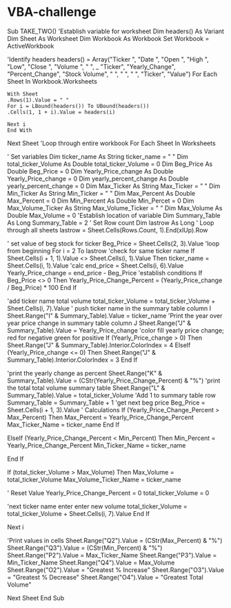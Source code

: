 # VBA-challenge
Sub TAKE_TWO()
'Establish variable for worksheet
Dim headers() As Variant
Dim Sheet As Worksheet
Dim Workbook As Workbook
Set Workbook = ActiveWorkbook

'Identify headers
headers() = Array("Ticker ", "Date ", "Open ", "High ", "Low", "Close ", "Volume ", " ", _
    "Ticker", "Yearly_Change", "Percent_Change", "Stock Volume", " ", " ", " ", "Ticker", "Value")
For Each Sheet In Workbook.Worksheets

    With Sheet
    .Rows(1).Value = " "
    For i = LBound(headers()) To UBound(headers())
    .Cells(1, 1 + i).Value = headers(i)
    
    Next i
    End With
   Next Sheet
   'Loop through entire workbook
For Each Sheet In Worksheets

' Set variables
Dim ticker_name As String
ticker_name = " "
Dim total_ticker_Volume As Double
total_ticker_Volume = 0
Dim Beg_Price As Double
Beg_Price = 0
Dim Yearly_Price_change As Double
Yearly_Price_change = 0
Dim yearly_percent_change As Double
yearly_percent_change = 0
Dim Max_Ticker As String
Max_Ticker = " "
Dim Min_Ticker As String
Min_Ticker = " "
Dim Max_Percent As Double
Max_Percent = 0
Dim Min_Percent As Double
Min_Percet = 0
Dim Max_Volume_Ticker As String
Max_Volume_Ticker = " "
Dim Max_Volume As Double
Max_Volume = 0
'Establish location of variable
Dim Summary_Table As Long
Summary_Table = 2
' Set Row count
Dim lastrow As Long
' Loop through all sheets
lastrow = Sheet.Cells(Rows.Count, 1).End(xlUp).Row


' set value of  beg stock for ticker
Beg_Price = Sheet.Cells(2, 3).Value
'loop from beginning
For i = 2 To lastrow
'check for same ticker name
If Sheet.Cells(i + 1, 1).Value <> Sheet.Cells(i, 1).Value Then
ticker_name = Sheet.Cells(i, 1).Value
'calc
end_price = Sheet.Cells(i, 6).Value
Yearly_Price_change = end_price - Beg_Price
'establish conditions
If Beg_Price <> 0 Then
Yearly_Price_Change_Percent = (Yearly_Price_change / Beg_Price) * 100
End If

'add ticker name total volume
total_ticker_Volume = total_ticker_Volume + Sheet.Cells(i, 7).Value
' push ticker name in the summary table column I
Sheet.Range("I" & Summary_Table).Value = ticker_name
'Print the year over year price change in summary table column J
Sheet.Range("J" & Summary_Table).Value = Yearly_Price_change
'color fill yearly price change; red for negative green for positive
If (Yearly_Price_change > 0) Then
Sheet.Range("J" & Summary_Table).Interior.ColorIndex = 4
ElseIf (Yearly_Price_change <= 0) Then
Sheet.Range("J" & Summary_Table).Interior.ColorIndex = 3
End If

'print the yearly change as percent
Sheet.Range("K" & Summary_Table).Value = (CStr(Yearly_Price_Change_Percent) & "%")
'print the total total volume summary table
Sheet.Range("L" & Summary_Table).Value = total_ticker_Volume
'Add 1 to summary table row
Summary_Table = Summary_Table + 1
'get next beg price
Beg_Price = Sheet.Cells(i + 1, 3).Value
' Calculations
If (Yearly_Price_Change_Percent > Max_Percent) Then
Max_Percent = Yearly_Price_Change_Percent
Max_Ticker_Name = ticker_name
End If

ElseIf (Yearly_Price_Change_Percent < Min_Percent) Then
Min_Percent = Yearly_Price_Change_Percent
Min_Ticker_Name = ticker_name

End If

If (total_ticker_Volume > Max_Volume) Then
Max_Volume = total_ticker_Volume
Max_Volume_Ticker_Name = ticker_name

' Reset Value
Yearly_Price_Change_Percent = 0
total_ticker_Volume = 0

'next ticker name enter enter new volume
total_ticker_Volume = total_ticker_Volume + Sheet.Cells(i, 7).Value
End If

Next i


'Print values in cells
Sheet.Range("Q2").Value = (CStr(Max_Percent) & "%")
Sheet.Range("Q3").Value = (CStr(Min_Percent) & "%")
Sheet.Range("P2").Value = Max_Ticker_Name
Sheet.Range("P3").Value = Min_Ticker_Name
Sheet.Range("Q4").Value = Max_Volume
Sheet.Range("O2").Value = "Greatest % Increase"
Sheet.Range("O3").Value = "Greatest % Decrease"
Sheet.Range("O4").Value = "Greatest Total Volume"

Next Sheet
End Sub

